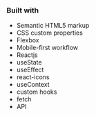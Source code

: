 ### Built with

- Semantic HTML5 markup
- CSS custom properties
- Flexbox
- Mobile-first workflow
- Reactjs
- useState
- useEffect
- react-icons
- useContext
- custom hooks
- fetch
- API
